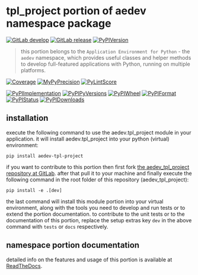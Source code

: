 <!-- THIS FILE IS EXCLUSIVELY MAINTAINED by the project aedev V0.2.0 -->
<!-- THIS FILE IS EXCLUSIVELY MAINTAINED by the project de_tpl_namespace_root V0.2.4 -->
# tpl_project portion of aedev namespace package

[![GitLab develop](https://img.shields.io/gitlab/pipeline/aedev-group/aedev_tpl_project/develop?logo=python)](
    https://gitlab.com/aedev-group/aedev_tpl_project)
[![GitLab release](https://img.shields.io/gitlab/pipeline/aedev-group/aedev_tpl_project/release?logo=python)](
    https://gitlab.com/aedev-group/aedev_tpl_project/-/tree/release)
[![PyPIVersion](https://img.shields.io/pypi/v/aedev_tpl_project)](
    https://pypi.org/project/aedev-tpl-project/#history)

>this portion belongs to the `Application Environment for Python` - the `aedev` namespace, which provides
useful classes and helper methods to develop full-featured applications with Python, running on multiple platforms.

[![Coverage](aedev-group.gitlab.io/aedev_tpl_project/coverage.svg)](
    aedev-group.gitlab.io/aedev_tpl_project/coverage/aedev_tpl_project_py.html)
[![MyPyPrecision](aedev-group.gitlab.io/aedev_tpl_project/mypy.svg)](
    aedev-group.gitlab.io/aedev_tpl_project/lineprecision.txt)
[![PyLintScore](aedev-group.gitlab.io/aedev_tpl_project/pylint.svg)](
    aedev-group.gitlab.io/aedev_tpl_project/pylint.log)

[![PyPIImplementation](https://img.shields.io/pypi/implementation/aedev_tpl_project)](
    https://pypi.org/project/aedev-tpl-project/)
[![PyPIPyVersions](https://img.shields.io/pypi/pyversions/aedev_tpl_project)](
    https://pypi.org/project/aedev-tpl-project/)
[![PyPIWheel](https://img.shields.io/pypi/wheel/aedev_tpl_project)](
    https://pypi.org/project/aedev-tpl-project/)
[![PyPIFormat](https://img.shields.io/pypi/format/aedev_tpl_project)](
    https://pypi.org/project/aedev-tpl-project/)
[![PyPIStatus](https://img.shields.io/pypi/status/aedev_tpl_project)](
    https://libraries.io/pypi/aedev-tpl-project)
[![PyPIDownloads](https://img.shields.io/pypi/dm/aedev_tpl_project)](
    https://pypi.org/project/aedev-tpl-project/#files)


## installation


execute the following command to use the aedev.tpl_project module in your application. it will install aedev.tpl_project
into your python (virtual) environment:
 
```shell script
pip install aedev-tpl-project
```

if you want to contribute to this portion then first fork
[the aedev_tpl_project repository at GitLab](https://gitlab.com/aedev-group/aedev_tpl_project "aedev.tpl_project code repository"). after that pull
it to your machine and finally execute the following command in the root folder of this repository (aedev_tpl_project):

```shell script
pip install -e .[dev]
```

the last command will install this module portion into your virtual environment, along with the tools you need
to develop and run tests or to extend the portion documentation. to contribute to the unit tests or to the documentation
of this portion, replace the setup extras key `dev` in the above command with `tests` or `docs` respectively.


## namespace portion documentation

detailed info on the features and usage of this portion is available at
[ReadTheDocs](https://aedev.readthedocs.io/en/latest/_autosummary/aedev.tpl_project.html#module-aedev.tpl_project
"aedev_tpl_project documentation").
